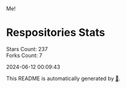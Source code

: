 Me!

# Respositories Stats
Stars Count: 237  
Forks Count: 7

2024-06-12 00:09:43  

This README is automatically generated by [🐰](https://github.com/rnitta/rnitta).
